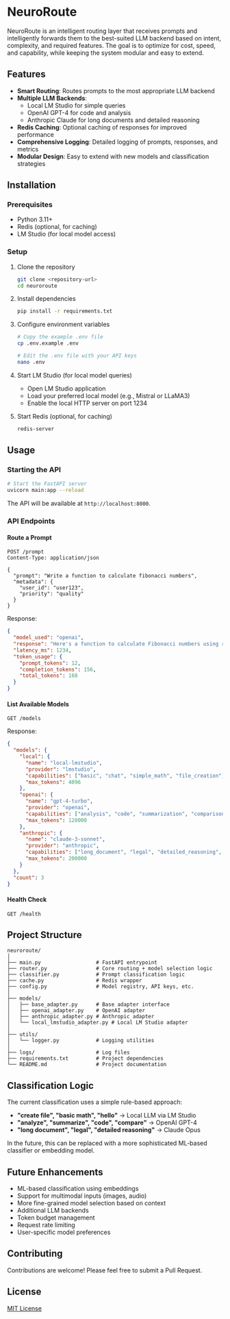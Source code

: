 # NeuroRoute

NeuroRoute is an intelligent routing layer that receives prompts and intelligently forwards them to the best-suited LLM backend based on intent, complexity, and required features. The goal is to optimize for cost, speed, and capability, while keeping the system modular and easy to extend.

## Features

- **Smart Routing**: Routes prompts to the most appropriate LLM backend
- **Multiple LLM Backends**:
  - Local LM Studio for simple queries
  - OpenAI GPT-4 for code and analysis
  - Anthropic Claude for long documents and detailed reasoning
- **Redis Caching**: Optional caching of responses for improved performance
- **Comprehensive Logging**: Detailed logging of prompts, responses, and metrics
- **Modular Design**: Easy to extend with new models and classification strategies

## Installation

### Prerequisites

- Python 3.11+
- Redis (optional, for caching)
- LM Studio (for local model access)

### Setup

1. Clone the repository
   ```bash
   git clone <repository-url>
   cd neuroroute
   ```

2. Install dependencies
   ```bash
   pip install -r requirements.txt
   ```

3. Configure environment variables
   ```bash
   # Copy the example .env file
   cp .env.example .env
   
   # Edit the .env file with your API keys
   nano .env
   ```

4. Start LM Studio (for local model queries)
   - Open LM Studio application
   - Load your preferred local model (e.g., Mistral or LLaMA3)
   - Enable the local HTTP server on port 1234

5. Start Redis (optional, for caching)
   ```bash
   redis-server
   ```

## Usage

### Starting the API

```bash
# Start the FastAPI server
uvicorn main:app --reload
```

The API will be available at `http://localhost:8000`.

### API Endpoints

#### Route a Prompt

```http
POST /prompt
Content-Type: application/json

{
  "prompt": "Write a function to calculate fibonacci numbers",
  "metadata": {
    "user_id": "user123",
    "priority": "quality"
  }
}
```

Response:

```json
{
  "model_used": "openai",
  "response": "Here's a function to calculate Fibonacci numbers using recursion...",
  "latency_ms": 1234,
  "token_usage": {
    "prompt_tokens": 12,
    "completion_tokens": 156,
    "total_tokens": 168
  }
}
```

#### List Available Models

```http
GET /models
```

Response:

```json
{
  "models": {
    "local": {
      "name": "local-lmstudio",
      "provider": "lmstudio",
      "capabilities": ["basic", "chat", "simple_math", "file_creation"],
      "max_tokens": 4096
    },
    "openai": {
      "name": "gpt-4-turbo",
      "provider": "openai",
      "capabilities": ["analysis", "code", "summarization", "comparison", "complex_reasoning"],
      "max_tokens": 128000
    },
    "anthropic": {
      "name": "claude-3-sonnet",
      "provider": "anthropic",
      "capabilities": ["long_document", "legal", "detailed_reasoning", "analysis"],
      "max_tokens": 200000
    }
  },
  "count": 3
}
```

#### Health Check

```http
GET /health
```

## Project Structure

```
neuroroute/
│
├── main.py                  # FastAPI entrypoint
├── router.py                # Core routing + model selection logic
├── classifier.py            # Prompt classification logic
├── cache.py                 # Redis wrapper
├── config.py                # Model registry, API keys, etc.
│
├── models/
│   ├── base_adapter.py      # Base adapter interface
│   ├── openai_adapter.py    # OpenAI adapter
│   ├── anthropic_adapter.py # Anthropic adapter
│   └── local_lmstudio_adapter.py # Local LM Studio adapter
│
├── utils/
│   └── logger.py            # Logging utilities
│
├── logs/                    # Log files
├── requirements.txt         # Project dependencies
└── README.md                # Project documentation
```

## Classification Logic

The current classification uses a simple rule-based approach:

- **"create file", "basic math", "hello"** → Local LLM via LM Studio
- **"analyze", "summarize", "code", "compare"** → OpenAI GPT-4
- **"long document", "legal", "detailed reasoning"** → Claude Opus

In the future, this can be replaced with a more sophisticated ML-based classifier or embedding model.

## Future Enhancements

- ML-based classification using embeddings
- Support for multimodal inputs (images, audio)
- More fine-grained model selection based on context
- Additional LLM backends
- Token budget management
- Request rate limiting
- User-specific model preferences

## Contributing

Contributions are welcome! Please feel free to submit a Pull Request.

## License

[MIT License](LICENSE)